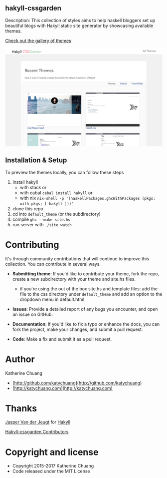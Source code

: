 ## hakyll-cssgarden

Description: This collection of styles aims to help haskell bloggers set up beautiful blogs with Hakyll static site generator by showcasing available themes.

[Check out the gallery of themes](http://katychuang.com/hakyll-cssgarden/gallery)

![](hakyllCSSGarden_preview.png)

## Installation & Setup

To preview the themes locally, you can follow these steps

1. Install hakyll 
    * with stack or
    * with cabal `cabal install hakyll` or 
    * with nix `nix-shell -p '(haskellPackages.ghcWithPackages (pkgs: with pkgs; [ hakyll ]))'`
2. clone this repo
3. cd into `default_theme` (or the subdirectory)
4. compile `ghc --make site.hs`
4. run server with `./site watch` 

# Contributing

It's through community contributions that will continue to improve this collection. You can contribute in several ways.

* **Submitting theme**: If you'd like to contribute your theme, fork the repo, create a new subdirectory with your theme and site.hs files. 
    * if you're using the out of the box site.hs and template files: add the file to the css directory under `default_theme` and add an option to the dropdown menu in default.html

* **Issues**: Provide a detailed report of any bugs you encounter, and open an issue on GitHub.

* **Documentation**: If you'd like to fix a typo or enhance the docs, you can fork the project, make your changes, and submit a pull request. 

* **Code**: Make a fix and submit it as a pull request.

# Author

Katherine Chuang

* [http://github.com/katychuang](http://github.com/katychuang)
* [http://katychuang.com](http://katychuang.com)

# Thanks

[Jasper Van der Jeugt](https://github.com/jaspervdj) for [Hakyll](https://jaspervdj.be/hakyll/index.html)

[Hakyll-cssgarden Contributors](https://github.com/katychuang/hakyll-cssgarden/pulls?q=is%3Apr+is%3Aclosed)

# Copyright and license

* Copyright 2015-2017 Katherine Chuang
* Code released under the MIT License
